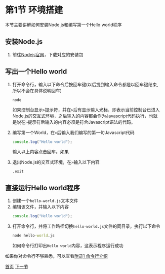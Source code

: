 # 第1节 环境搭建

本节主要讲解如何安装Node.js和编写第一个Hello world程序

## 安装Node.js

1. 前往[Nodejs官网](https://nodejs.org/zh-cn/)，下载对应的安装包

## 写出一个Hello world

1. 打开命令行，输入以下命令后按回车键(以后提到输入命令都是以回车键结束, 所以不会在具体说明回车)
    ```
    node
    ```
    如果控制台显示`>`提示符，并在`>`后有显示输入光标，即表示当前控制台已进入Node.js的交互式环境，之后输入的内容都会作为Javascript代码执行，也就是说在`>`提示符后输入的内容必须是符合Javascript语法的代码。

2. 编写第一个World，在`>`后输入我们编写的第一句Javascript代码
    ```javascript
    console.log("Hello world");
    ```
    输入以上内容点击回车，如果 


3. 退出Node.js的交互式环境，在`>`输入以下内容
    ```
    .exit
    ```

## 直接运行Hello world程序

1. 创建一个`hello-world.js`文本文件
2. 编辑该文件，并输入以下内容
    ```javascript
    console.log("Hello world");
    ```
3. 打开命令行，并将工作路径切换`hello-world.js`文件的同目录，执行以下命令
    ```cmd
    node hello-world.js
    ```
    如何命令行打印出`Hello world`内容，这表示程序运行成功

如果你对命令行不够熟悉，可以查看[附录1 命令行介绍](附录1-命令行介绍.md)


[首页](../README.md) [下一节](2-输出.md)